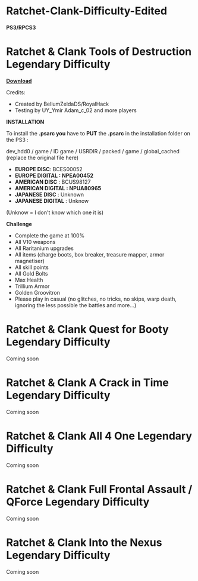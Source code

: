 # Ratchet-Clank-Difficulty-Edited

**PS3/RPCS3**

# Ratchet & Clank Tools of Destruction Legendary Difficulty

**[Download](https://www.mediafire.com/file/060bqndvl028j6g/global_cached.psarc/file)**

Credits:
- Created by BellumZeldaDS/RoyalHack
- Testing by UY_Ymir Adam_c_02 and more players

**INSTALLATION**

To install the **.psarc you** have to **PUT** the **.psarc** in the installation folder on the PS3 :

dev_hdd0 / game / ID game / USRDIR / packed / game / global_cached (replace the original file here)

- **EUROPE DISC**: BCES00052
- **EUROPE DIGITAL : NPEA00452**
- **AMERICAN DISC** : BCUS98127
- **AMERICAN DIGITAL : NPUA80965**
- **JAPANESE DISC** : Unknown
- **JAPANESE DIGITAL** : Unknow

(Unknow = I don't know which one it is)

**Challenge**
- Complete the game at 100%
- All V10 weapons
- All Raritanium upgrades
- All items (charge boots, box breaker, treasure mapper, armor magnetiser)
- All skill points
- All Gold Bolts
- Max Health
- Trillium Armor
- Golden Groovitron
- Please play in casual (no glitches, no tricks, no skips, warp death, ignoring the less possible the battles and more...)

# Ratchet & Clank Quest for Booty Legendary Difficulty

Coming soon

# Ratchet & Clank A Crack in Time Legendary Difficulty

Coming soon

# Ratchet & Clank All 4 One Legendary Difficulty

Coming soon

# Ratchet & Clank Full Frontal Assault / QForce Legendary Difficulty

Coming soon

# Ratchet & Clank Into the Nexus Legendary Difficulty

Coming soon

